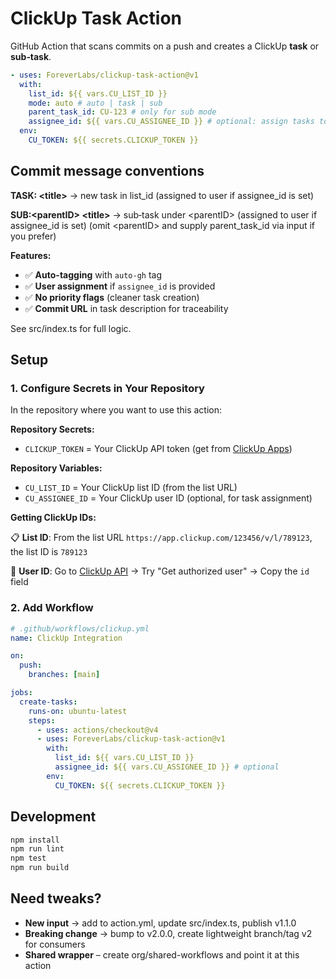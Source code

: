# ClickUp Task Action

GitHub Action that scans commits on a push and creates a ClickUp **task** or **sub‑task**.

```yaml
- uses: ForeverLabs/clickup-task-action@v1
  with:
    list_id: ${{ vars.CU_LIST_ID }}
    mode: auto # auto | task | sub
    parent_task_id: CU-123 # only for sub mode
    assignee_id: ${{ vars.CU_ASSIGNEE_ID }} # optional: assign tasks to user
  env:
    CU_TOKEN: ${{ secrets.CLICKUP_TOKEN }}
```

## Commit message conventions

**TASK: \<title\>** → new task in list_id (assigned to user if assignee_id is set)

**SUB:\<parentID\> \<title\>** → sub‑task under \<parentID\> (assigned to user if assignee_id is set)
(omit \<parentID\> and supply parent_task_id via input if you prefer)

**Features:**

- ✅ **Auto-tagging** with `auto-gh` tag
- ✅ **User assignment** if `assignee_id` is provided
- ✅ **No priority flags** (cleaner task creation)
- ✅ **Commit URL** in task description for traceability

See src/index.ts for full logic.

## Setup

### 1. Configure Secrets in Your Repository

In the repository where you want to use this action:

**Repository Secrets:**

- `CLICKUP_TOKEN` = Your ClickUp API token (get from [ClickUp Apps](https://app.clickup.com/settings/apps))

**Repository Variables:**

- `CU_LIST_ID` = Your ClickUp list ID (from the list URL)
- `CU_ASSIGNEE_ID` = Your ClickUp user ID (optional, for task assignment)

**Getting ClickUp IDs:**

📋 **List ID**: From the list URL `https://app.clickup.com/123456/v/l/789123`, the list ID is `789123`

👤 **User ID**: Go to [ClickUp API](https://app.clickup.com/api) → Try "Get authorized user" → Copy the `id` field

### 2. Add Workflow

```yaml
# .github/workflows/clickup.yml
name: ClickUp Integration

on:
  push:
    branches: [main]

jobs:
  create-tasks:
    runs-on: ubuntu-latest
    steps:
      - uses: actions/checkout@v4
      - uses: ForeverLabs/clickup-task-action@v1
        with:
          list_id: ${{ vars.CU_LIST_ID }}
          assignee_id: ${{ vars.CU_ASSIGNEE_ID }} # optional
        env:
          CU_TOKEN: ${{ secrets.CLICKUP_TOKEN }}
```

## Development

```bash
npm install
npm run lint
npm test
npm run build
```

## Need tweaks?

- **New input** → add to action.yml, update src/index.ts, publish v1.1.0
- **Breaking change** → bump to v2.0.0, create lightweight branch/tag v2 for consumers
- **Shared wrapper** – create org/shared-workflows and point it at this action
